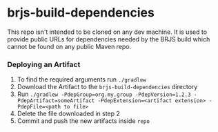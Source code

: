 brjs-build-dependencies
=======================

This repo isn't intended to be cloned on any dev machine. It is used to provide public URLs for dependencies needed by the BRJS build which cannot be found on any public Maven repo. 

### Deploying an Artifact
1. To find the required arguments run `./gradlew`
2. Download the Artifact to the `brjs-build-dependencies` directory
3. Run `./gradlew -PdepGroup=org.my.group -PdepVersion=1.2.3 -PdepArtifact=someArtifact -PdepExtension=<artifact extension> -PdepFile=<path to file>`
4. Delete the file downloaded in step 2
5. Commit and push the new artifacts inside `repo`
